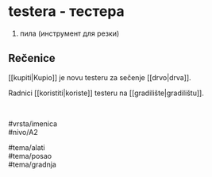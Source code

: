 # testera - тестера

1. пила (инструмент для резки)  

## Rečenice

[[kupiti|Kupio]] je novu testeru za sečenje [[drvo|drva]].

Radnici [[koristiti|koriste]] testeru na [[gradilište|gradilištu]].

<br>

#vrsta/imenica  
#nivo/A2  

#tema/alati  
#tema/posao  
#tema/gradnja  
